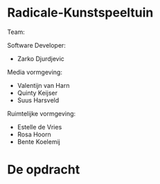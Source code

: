 # Radicale-Kunstspeeltuin
  
Team:

Software Developer:
- Zarko Djurdjevic

Media vormgeving:
- Valentijn van Harn 
- Quinty Keijser 
- Suus Harsveld

Ruimtelijke vormgeving:
- Estelle de Vries 
- Rosa Hoorn 
- Bente Koelemij

# De opdracht
